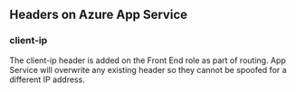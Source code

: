 ## Headers on Azure App Service

  
### client-ip
The client-ip header is added on the Front End role as part of routing.  App Service will overwrite any existing header so they cannot be spoofed for a different IP address.
